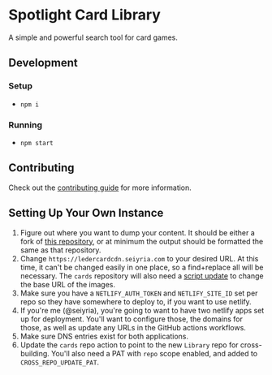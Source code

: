 # Spotlight Card Library

A simple and powerful search tool for card games.

## Development

### Setup

- `npm i`

### Running

- `npm start`

## Contributing

Check out the [contributing guide](CONTRIBUTING.md) for more information.

## Setting Up Your Own Instance

1. Figure out where you want to dump your content. It should be either a fork of [this repository](https://github.com/LederCards/cards), or at minimum the output should be formatted the same as that repository.
1. Change `https://ledercardcdn.seiyria.com` to your desired URL. At this time, it can't be changed easily in one place, so a find+replace all will be necessary. The `cards` repository will also need a [script update](https://github.com/LederCards/cards/blob/master/scripts/build-card-data.ts#L20) to change the base URL of the images.
1. Make sure you have a `NETLIFY_AUTH_TOKEN` and `NETLIFY_SITE_ID` set per repo so they have somewhere to deploy to, if you want to use netlify.
1. If you're me (@seiyria), you're going to want to have two netlify apps set up for deployment. You'll want to configure those, the domains for those, as well as update any URLs in the GitHub actions workflows.
1. Make sure DNS entries exist for both applications.
1. Update the `cards` repo action to point to the new `Library` repo for cross-building. You'll also need a PAT with `repo` scope enabled, and added to `CROSS_REPO_UPDATE_PAT`.
